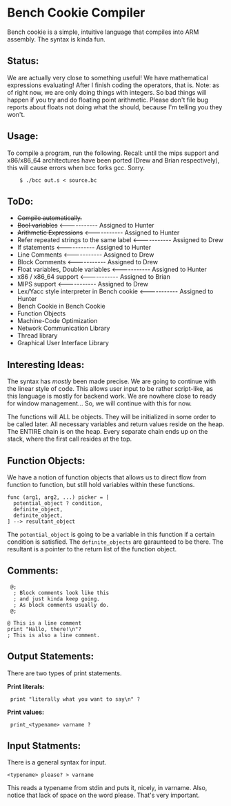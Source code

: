 Bench Cookie Compiler
=====================
Bench cookie is a simple, intuitive language that compiles into ARM assembly.
The syntax is kinda fun.

Status:
-------
We are actually very close to something useful! We have mathematical expressions
evaluating! After I finish coding the operators, that is. Note: as of right now,
we are only doing things with integers. So bad things will happen if you try and
do floating point arithmetic. Please don't file bug reports about floats not
doing what the should, because I'm telling you they won't.


Usage:
------
To compile a program, run the following. Recall: until the mips support and
x86/x86_64 architectures have been ported (Drew and Brian respectively), this
will cause errors when bcc forks gcc. Sorry.

```
    $ ./bcc out.s < source.bc
```

ToDo:
-----
 * ~~Compile automatically.~~
 * ~~Bool variables~~                         <----------- Assigned to Hunter
 * ~~Arithmetic Expressions~~                 <----------- Assigned to Hunter
 * Refer repeated strings to the same label   <----------- Assigned to 
Drew
 * If statements                              <----------- Assigned to Hunter
 * Line Comments                              <----------- Assigned to Drew
 * Block Comments                             <----------- Assigned to Drew
 * Float variables, Double variables          <----------- Assigned to Hunter
 * x86 / x86_64 support                       <----------- Assigned to Brian
 * MIPS support                               <----------- Assigned to Drew
 * Lex/Yacc style interpreter in Bench cookie <----------- Assigned to Hunter
 * Bench Cookie in Bench Cookie
 * Function Objects
 * Machine-Code Optimization
 * Network Communication Library
 * Thread library
 * Graphical User Interface Library

Interesting Ideas:
------------------
The syntax has *mostly* been made precise. We are going to continue with the linear style of code. This allows user input to be rather script-like, as this language is mostly for backend work. We are nowhere close to ready for window management... So, we will continue with this for now.

The functions will ALL be objects. They will be initialized in some order to be called later. All necessary variables and return values reside on the heap. The ENTIRE chain is on the heap. Every separate chain ends up on the stack, where the first call resides at the top.

Function Objects:
-----------------
We have a notion of function objects that allows us to direct flow from function to function,
but still hold variables within these functions.

```
func (arg1, arg2, ...) picker = [
  potential_object ? condition,
  definite_object,
  definite_object,
] --> resultant_object
```

The `potential_object` is going to be a variable in this function if a certain
condition is satisfied. The `definite_objects` are garaunteed to be there. The resultant
is a pointer to the return list of the function object.

Comments:
---------
```
 @;
  ; Block comments look like this
  ; and just kinda keep going.
  ; As block comments usually do.
 @;

@ This is a line comment
print "Hallo, there!\n"?
; This is also a line comment.
```

Output Statements:
-----------------
There are two types of print statements.

**Print literals:**

```
 print "literally what you want to say\n" ?
```

**Print values:**

```
 print_<typename> varname ?
```

Input Statments:
----------------
There is a general syntax for input.

```
<typename> please? > varname
```

This reads a typename from stdin and puts it, nicely, in varname. Also, notice that lack of space on the word please. That's very important.

